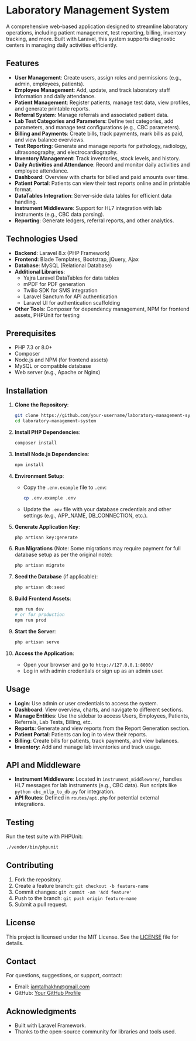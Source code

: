 # Laboratory Management System

A comprehensive web-based application designed to streamline laboratory operations, including patient management, test reporting, billing, inventory tracking, and more. Built with Laravel, this system supports diagnostic centers in managing daily activities efficiently.

## Features

- **User Management**: Create users, assign roles and permissions (e.g., admin, employees, patients).
- **Employee Management**: Add, update, and track laboratory staff information and daily attendance.
- **Patient Management**: Register patients, manage test data, view profiles, and generate printable reports.
- **Referral System**: Manage referrals and associated patient data.
- **Lab Test Categories and Parameters**: Define test categories, add parameters, and manage test configurations (e.g., CBC parameters).
- **Billing and Payments**: Create bills, track payments, mark bills as paid, and view balance overviews.
- **Test Reporting**: Generate and manage reports for pathology, radiology, ultrasonography, and electrocardiography.
- **Inventory Management**: Track inventories, stock levels, and history.
- **Daily Activities and Attendance**: Record and monitor daily activities and employee attendance.
- **Dashboard**: Overview with charts for billed and paid amounts over time.
- **Patient Portal**: Patients can view their test reports online and in printable format.
- **DataTables Integration**: Server-side data tables for efficient data handling.
- **Instrument Middleware**: Support for HL7 integration with lab instruments (e.g., CBC data parsing).
- **Reporting**: Generate ledgers, referral reports, and other analytics.

## Technologies Used

- **Backend**: Laravel 8.x (PHP Framework)
- **Frontend**: Blade Templates, Bootstrap, jQuery, Ajax
- **Database**: MySQL (Relational Database)
- **Additional Libraries**:
  - Yajra Laravel DataTables for data tables
  - mPDF for PDF generation
  - Twilio SDK for SMS integration
  - Laravel Sanctum for API authentication
  - Laravel UI for authentication scaffolding
- **Other Tools**: Composer for dependency management, NPM for frontend assets, PHPUnit for testing

## Prerequisites

- PHP 7.3 or 8.0+
- Composer
- Node.js and NPM (for frontend assets)
- MySQL or compatible database
- Web server (e.g., Apache or Nginx)

## Installation

1. **Clone the Repository**:

   ```bash
   git clone https://github.com/your-username/laboratory-management-system.git
   cd laboratory-management-system
   ```

2. **Install PHP Dependencies**:

   ```bash
   composer install
   ```

3. **Install Node.js Dependencies**:

   ```bash
   npm install
   ```

4. **Environment Setup**:

   - Copy the `.env.example` file to `.env`:
     ```bash
     cp .env.example .env
     ```
   - Update the `.env` file with your database credentials and other settings (e.g., APP_NAME, DB_CONNECTION, etc.).

5. **Generate Application Key**:

   ```bash
   php artisan key:generate
   ```

6. **Run Migrations** (Note: Some migrations may require payment for full database setup as per the original note):

   ```bash
   php artisan migrate
   ```

7. **Seed the Database** (if applicable):

   ```bash
   php artisan db:seed
   ```

8. **Build Frontend Assets**:

   ```bash
   npm run dev
   # or for production
   npm run prod
   ```

9. **Start the Server**:

   ```bash
   php artisan serve
   ```

10. **Access the Application**:
    - Open your browser and go to `http://127.0.0.1:8000/`
    - Log in with admin credentials or sign up as an admin user.

## Usage

- **Login**: Use admin or user credentials to access the system.
- **Dashboard**: View overview, charts, and navigate to different sections.
- **Manage Entities**: Use the sidebar to access Users, Employees, Patients, Referrals, Lab Tests, Billing, etc.
- **Reports**: Generate and view reports from the Report Generation section.
- **Patient Portal**: Patients can log in to view their reports.
- **Billing**: Create bills for patients, track payments, and view balances.
- **Inventory**: Add and manage lab inventories and track usage.

## API and Middleware

- **Instrument Middleware**: Located in `instrument_middleware/`, handles HL7 messages for lab instruments (e.g., CBC data). Run scripts like `python cbc_mllp_to_db.py` for integration.
- **API Routes**: Defined in `routes/api.php` for potential external integrations.

## Testing

Run the test suite with PHPUnit:

```bash
./vendor/bin/phpunit
```

## Contributing

1. Fork the repository.
2. Create a feature branch: `git checkout -b feature-name`
3. Commit changes: `git commit -am 'Add feature'`
4. Push to the branch: `git push origin feature-name`
5. Submit a pull request.

## License

This project is licensed under the MIT License. See the [LICENSE](LICENSE) file for details.

## Contact

For questions, suggestions, or support, contact:

- Email: iamtalhakhn@gmail.com
- GitHub: [Your GitHub Profile](https://github.com/Talhakhan-Developer)

## Acknowledgments

- Built with Laravel Framework.
- Thanks to the open-source community for libraries and tools used.
